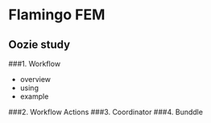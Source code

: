 # Flamingo FEM
## Oozie study
###1. Workflow
  - overview
  - using
  - example
  
###2. Workflow Actions
###3. Coordinator
###4. Bunddle
